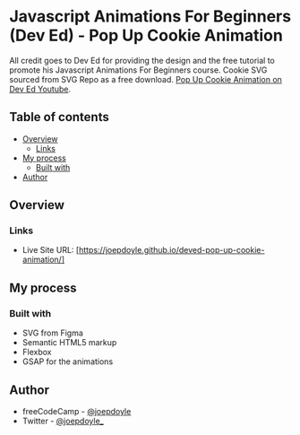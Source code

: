 # Javascript Animations For Beginners (Dev Ed) - Pop Up Cookie Animation

All credit goes to Dev Ed for providing the design and the free tutorial to promote his Javascript Animations For Beginners course. Cookie SVG sourced from SVG Repo as a free download. [Pop Up Cookie Animation on Dev Ed Youtube](https://www.youtube.com/watch?v=r1iul4uRFuE&t=102s).

## Table of contents

- [Overview](#overview)
  - [Links](#links)
- [My process](#my-process)
  - [Built with](#built-with)
- [Author](#author)

## Overview

### Links

- Live Site URL: [https://joepdoyle.github.io/deved-pop-up-cookie-animation/]

## My process

### Built with

- SVG from Figma
- Semantic HTML5 markup
- Flexbox
- GSAP for the animations

## Author

- freeCodeCamp - [@joepdoyle](https://www.freecodecamp.org/fccd48901c7-3e06-4291-a472-ba0e5e7a6bd2)
- Twitter - [@joepdoyle\_](https://www.twitter.com/joepdoyle_)
